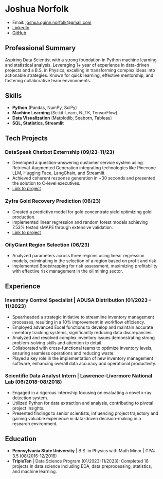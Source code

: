 # Joshua Norfolk
- Email: joshua.quinn.norfolk@gmail.com
- [LinkedIn](https://www.linkedin.com/in/joshua-norfolk/) 
- [GitHub](https://github.com/jnorfolk) 

## Professional Summary
Aspiring Data Scientist with a strong foundation in Python machine learning and statistical analysis. Leveraging 1+ year of experience in data-driven projects and a B.S. in Physics; excelling in transforming complex ideas into actionable strategies. Known for quick learning, effective mentorship, and fostering collaborative team environments.

## Skills
- **Python** (Pandas, NumPy, SciPy)
- **Machine Learning** (Scikit-Learn, NLTK, TensorFlow)
- **Data Visualization** (Matplotlib, Seaborn, Tableau)
- **SQL, Statistics, Streamlit**

## Tech Projects
### DataSpeak Chatbot Externship (09/23-11/23)
- Developed a question-answering customer service system using Retrieval-Augmented Generation integrating technologies like Pinecone LLM, Hugging Face, LangChain, and Streamlit.
- Achieved coherent response generation in ~30 seconds and presented the solution to C-level executives.
- [Link to project]([https://github.com/jnorfolk/DataSpeak-QA](https://github.com/jnorfolk/DataSpeak-QA/blob/main/app_launcher.ipynb))

### Zyfra Gold Recovery Prediction (06/23)
- Created a predictive model for gold concentrate yield optimizing gold production.
- Implemented linear regression and random forest models achieving 7.53% tested sMAPE through extensive validation.
- [Link to project](https://github.com/jnorfolk/Zyfra-Gold-Recovery/blob/main/Zyfra-Gold-Recovery.ipynb)

### OilyGiant Region Selection (06/23)
- Analyzed parameters across three regions using linear regression models, culminating in the selection of a region based on profit and risk
- Implemented Bootstrapping for risk assessment, maximizing profitability with effective risk management in the oil mining sector.

## Experience
### Inventory Control Specialist | ADUSA Distribution (01/2023 – 11/2023)
- Spearheaded a strategic initiative to streamline inventory management processes, resulting in a 10% improvement in workflow efficiency.
- Employed advanced Excel functions to develop and maintain accurate inventory tracking systems, significantly reducing data discrepancies.
- Analyzed and resolved complex inventory issues demonstrating strong problem-solving skills and attention to detail.
- Collaborated with cross-functional teams to optimize inventory levels, ensuring seamless operations and reducing waste.
- Played a key role in the implementation of new inventory management software, enhancing overall data accuracy and operational productivity.

### Scientific Data Analyst Intern | Lawrence-Livermore National Lab (06/2018-08/2018)
- Engaged in a rigorous internship focusing on evaluating a novel x-ray detection system.
- Utilized Python for data extraction and analysis, contributing to pivotal project insights.
- Presented findings to senior scientists, influencing project trajectory and gaining valuable experience in data-driven decision-making in a research environment.

## Education
- **Pennsylvania State University** | B.S. in Physics with Math Minor | GPA: 3.5 (08/2016-12/2019)
- **TripleTen** | Data Science Program (01/2023-11/2023): Completed 16 projects in data science including EDA, data preprocessing, statistics, and machine learning.
